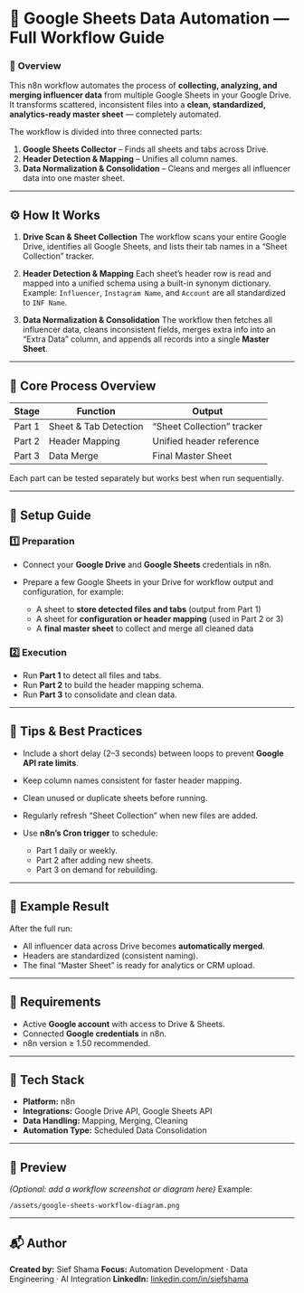 # 🧠 **Google Sheets Data Automation — Full Workflow Guide**

### 📘 **Overview**

This n8n workflow automates the process of **collecting, analyzing, and merging influencer data** from multiple Google Sheets in your Google Drive.
It transforms scattered, inconsistent files into a **clean, standardized, analytics-ready master sheet** — completely automated.

The workflow is divided into three connected parts:

1. **Google Sheets Collector** – Finds all sheets and tabs across Drive.
2. **Header Detection & Mapping** – Unifies all column names.
3. **Data Normalization & Consolidation** – Cleans and merges all influencer data into one master sheet.

---

## ⚙️ **How It Works**

1. **Drive Scan & Sheet Collection**
   The workflow scans your entire Google Drive, identifies all Google Sheets, and lists their tab names in a “Sheet Collection” tracker.

2. **Header Detection & Mapping**
   Each sheet’s header row is read and mapped into a unified schema using a built-in synonym dictionary.
   Example: `Influencer`, `Instagram Name`, and `Account` are all standardized to `INF Name`.

3. **Data Normalization & Consolidation**
   The workflow then fetches all influencer data, cleans inconsistent fields, merges extra info into an “Extra Data” column, and appends all records into a single **Master Sheet**.

---

## 🧩 **Core Process Overview**

| Stage  | Function              | Output                     |
| ------ | --------------------- | -------------------------- |
| Part 1 | Sheet & Tab Detection | “Sheet Collection” tracker |
| Part 2 | Header Mapping        | Unified header reference   |
| Part 3 | Data Merge            | Final Master Sheet         |

Each part can be tested separately but works best when run sequentially.

---

## 🧭 **Setup Guide**

### 1️⃣ **Preparation**

* Connect your **Google Drive** and **Google Sheets** credentials in n8n.
* Prepare a few Google Sheets in your Drive for workflow output and configuration, for example:

  * A sheet to **store detected files and tabs** (output from Part 1)
  * A sheet for **configuration or header mapping** (used in Part 2 or 3)
  * A **final master sheet** to collect and merge all cleaned data

### 2️⃣ **Execution**

* Run **Part 1** to detect all files and tabs.
* Run **Part 2** to build the header mapping schema.
* Run **Part 3** to consolidate and clean data.

---

## 🧠 **Tips & Best Practices**

* Include a short delay (2–3 seconds) between loops to prevent **Google API rate limits**.
* Keep column names consistent for faster header mapping.
* Clean unused or duplicate sheets before running.
* Regularly refresh “Sheet Collection” when new files are added.
* Use **n8n’s Cron trigger** to schedule:

  * Part 1 daily or weekly.
  * Part 2 after adding new sheets.
  * Part 3 on demand for rebuilding.

---

## 🧾 **Example Result**

After the full run:

* All influencer data across Drive becomes **automatically merged**.
* Headers are standardized (consistent naming).
* The final “Master Sheet” is ready for analytics or CRM upload.

---

## 🪪 **Requirements**

* Active **Google account** with access to Drive & Sheets.
* Connected **Google credentials** in n8n.
* n8n version ≥ 1.50 recommended.

---

## 🧩 **Tech Stack**

* **Platform:** n8n
* **Integrations:** Google Drive API, Google Sheets API
* **Data Handling:** Mapping, Merging, Cleaning
* **Automation Type:** Scheduled Data Consolidation

---

## 📸 **Preview**

*(Optional: add a workflow screenshot or diagram here)*
Example:

```
/assets/google-sheets-workflow-diagram.png
```

---

## 📬 **Author**

**Created by:** Sief Shama
**Focus:** Automation Development · Data Engineering · AI Integration
**LinkedIn:** [linkedin.com/in/siefshama](https://www.linkedin.com/in/siefshama/)


